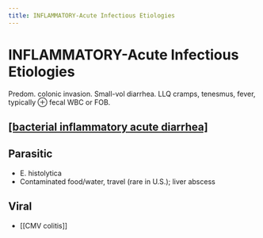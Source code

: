 ```yaml
---
title: INFLAMMATORY-Acute Infectious Etiologies
---
```

# INFLAMMATORY-Acute Infectious Etiologies

Predom. colonic invasion. Small-vol diarrhea. LLQ cramps, tenesmus, fever, typically ⊕ fecal WBC or FOB.


## [[bacterial inflammatory acute diarrhea]](SYSCC)

## Parasitic

* E. histolytica
* Contaminated food/water, travel (rare in U.S.); liver abscess
 
## Viral

* [[CMV colitis]]
